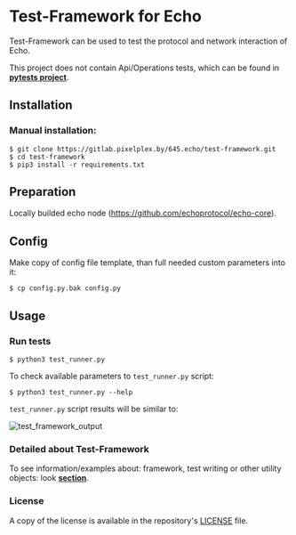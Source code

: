 # Test-Framework for Echo

Test-Framework can be used to test the protocol and network interaction of Echo.

This project does not contain Api/Operations tests, which can be found in <b>[pytests project](https://github.com/echoprotocol/pytests)</b>.

## Installation

### Manual installation:

	$ git clone https://gitlab.pixelplex.by/645.echo/test-framework.git
	$ cd test-framework
	$ pip3 install -r requirements.txt

## Preparation

Locally builded echo node (https://github.com/echoprotocol/echo-core).

## Config

Make copy of config file template, than full needed custom parameters into it:

	$ cp config.py.bak config.py

## Usage

### Run tests

    $ python3 test_runner.py

To check available parameters to `test_runner.py` script:

    $ python3 test_runner.py --help

`test_runner.py` script results will be similar to:


![test_framework_output](https://user-images.githubusercontent.com/11243503/63785045-38570500-c8df-11e9-89db-ea667ef55848.png)

### Detailed about Test-Framework

To see information/examples about: framework, test writing or other utility objects: look <b>[section](docs/Framework.md)</b>.

### License

A copy of the license is available in the repository's
[LICENSE](LICENSE.txt) file.

